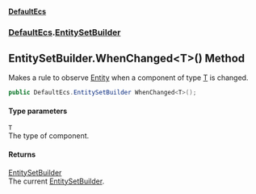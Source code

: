 #### [DefaultEcs](./index.md 'index')
### [DefaultEcs](./DefaultEcs.md 'DefaultEcs').[EntitySetBuilder](./DefaultEcs-EntitySetBuilder.md 'DefaultEcs.EntitySetBuilder')
## EntitySetBuilder.WhenChanged&lt;T&gt;() Method
Makes a rule to observe [Entity](./DefaultEcs-Entity.md 'DefaultEcs.Entity') when a component of type [T](#DefaultEcs-EntitySetBuilder-WhenChanged-T-()-T 'DefaultEcs.EntitySetBuilder.WhenChanged&lt;T&gt;().T') is changed.  
```C#
public DefaultEcs.EntitySetBuilder WhenChanged<T>();
```
#### Type parameters
<a name='DefaultEcs-EntitySetBuilder-WhenChanged-T-()-T'></a>
`T`  
The type of component.  
  
#### Returns
[EntitySetBuilder](./DefaultEcs-EntitySetBuilder.md 'DefaultEcs.EntitySetBuilder')  
The current [EntitySetBuilder](./DefaultEcs-EntitySetBuilder.md 'DefaultEcs.EntitySetBuilder').  
